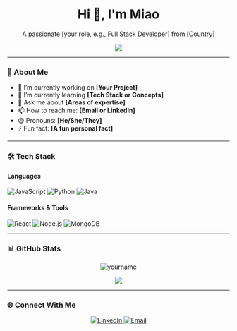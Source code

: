 <!-- README.md -->

<h1 align="center">Hi 👋, I'm Miao</h1>
<p align="center">A passionate [your role, e.g., Full Stack Developer] from [Country]</p>

<p align="center">
  <img src="https://readme-typing-svg.demolab.com?font=Fira+Code&pause=1000&center=true&vCenter=true&width=435&lines=Welcome+to+my+GitHub!;I+love+coding+%F0%9F%92%BB;Let's+build+something+cool!">
</p>

---

### 🚀 About Me

- 🔭 I’m currently working on **[Your Project]**
- 🌱 I’m currently learning **[Tech Stack or Concepts]**
- 💬 Ask me about **[Areas of expertise]**
- 📫 How to reach me: **[Email or LinkedIn]**
- 😄 Pronouns: **[He/She/They]**
- ⚡ Fun fact: **[A fun personal fact]**

---

### 🛠️ Tech Stack

#### Languages  
![JavaScript](https://img.shields.io/badge/-JavaScript-black?style=flat-square&logo=javascript)
![Python](https://img.shields.io/badge/-Python-black?style=flat-square&logo=python)
![Java](https://img.shields.io/badge/-Java-black?style=flat-square&logo=java)

#### Frameworks & Tools  
![React](https://img.shields.io/badge/-React-black?style=flat-square&logo=react)
![Node.js](https://img.shields.io/badge/-Node.js-black?style=flat-square&logo=node.js)
![MongoDB](https://img.shields.io/badge/-MongoDB-black?style=flat-square&logo=mongodb)

---

### 📊 GitHub Stats

<p align="center">
  <img src="https://github-readme-stats.vercel.app/api?username=yourname&show_icons=true&theme=radical" alt="yourname" />
</p>

<p align="center">
  <img src="https://github-readme-streak-stats.herokuapp.com/?user=yourname&theme=radical" />
</p>

---

### 🌐 Connect With Me

<p align="center">
  <a href="https://linkedin.com/in/yourname" target="_blank">
    <img alt="LinkedIn" src="https://img.shields.io/badge/LinkedIn-blue?style=flat-square&logo=linkedin">
  </a>
  <a href="mailto:youremail@example.com">
    <img alt="Email" src="https://img.shields.io/badge/Email-red?style=flat-square&logo=gmail">
  </a>
</p>
